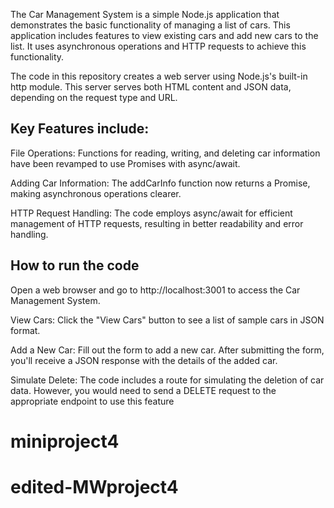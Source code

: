 The Car Management System is a simple Node.js application that demonstrates the basic functionality of managing a list of cars. This application includes features to view existing cars and add new cars to the list. It uses asynchronous operations and HTTP requests to achieve this functionality.

The code in this repository creates a web server using Node.js's built-in http module. This server serves both HTML content and JSON data, depending on the request type and URL.

## Key Features include:

File Operations: Functions for reading, writing, and deleting car information have been revamped to use Promises with async/await.

Adding Car Information: The addCarInfo function now returns a Promise, making asynchronous operations clearer.

HTTP Request Handling: The code employs async/await for efficient management of HTTP requests, resulting in better readability and error handling.

## How to run the code

Open a web browser and go to http://localhost:3001 to access the Car Management System. 

View Cars: Click the "View Cars" button to see a list of sample cars in JSON format.

Add a New Car: Fill out the form to add a new car. After submitting the form, you'll receive a JSON response with the details of the added car.

Simulate Delete: The code includes a route for simulating the deletion of car data. However, you would need to send a DELETE request to the appropriate endpoint to use this feature


# miniproject4
# edited-MWproject4

